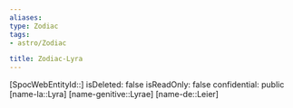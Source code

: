 ```yaml
---
aliases: 
type: Zodiac
tags:
- astro/Zodiac

title: Zodiac-Lyra
---
```

[SpocWebEntityId::]
isDeleted: false
isReadOnly: false
confidential: public
[name-la::Lyra]
[name-genitive::Lyrae]
[name-de::Leier]


